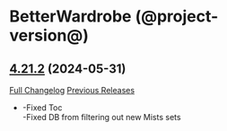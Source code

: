 # BetterWardrobe (@project-version@)

## [4.21.2](https://github.com/SLOKnightfall/BetterWardrobe/tree/4.21.2) (2024-05-31)
[Full Changelog](https://github.com/SLOKnightfall/BetterWardrobe/compare/4.21.1...4.21.2) [Previous Releases](https://github.com/SLOKnightfall/BetterWardrobe/releases)

- -Fixed Toc  
    -Fixed DB from filtering out new Mists sets  
